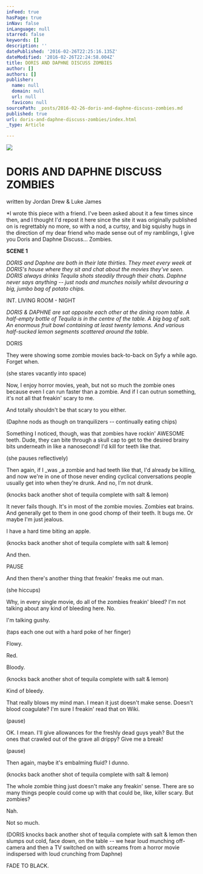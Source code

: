 ```yaml
---
inFeed: true
hasPage: true
inNav: false
inLanguage: null
starred: false
keywords: []
description: ''
datePublished: '2016-02-26T22:25:16.135Z'
dateModified: '2016-02-26T22:24:58.004Z'
title: DORIS AND DAPHNE DISCUSS ZOMBIES
author: []
authors: []
publisher:
  name: null
  domain: null
  url: null
  favicon: null
sourcePath: _posts/2016-02-26-doris-and-daphne-discuss-zombies.md
published: true
url: doris-and-daphne-discuss-zombies/index.html
_type: Article

---
```

![](https://the-grid-user-content.s3-us-west-2.amazonaws.com/cd2a8a10-dd8c-4025-a059-74addf2c1e3a.jpg)

# DORIS AND DAPHNE DISCUSS ZOMBIES

written by Jordan Drew & Luke James

\*I wrote this piece with a friend. I've been asked about it a few times since then, and I thought I'd repost it here since the site it was originally published on is regrettably no more, so with a nod, a curtsy, and big squishy hugs in the direction of my dear friend who made sense out of my ramblings, I give you Doris and Daphne Discuss... Zombies.

**SCENE 1**

_DORIS and Daphne are both in their late thirties. They meet every week at DORIS's house where they sit and chat about the movies they've seen. DORIS always drinks Tequila shots steadily through their chats. Daphne never says anything -- just nods and munches noisily whilst devouring a big, jumbo bag of potato chips._

INT. LIVING ROOM - NIGHT

_DORIS & DAPHNE are sat opposite each other at the dining room table. A half-empty bottle of Tequila is in the centre of the table. A big bag of salt. An enormous fruit bowl containing at least twenty lemons. And various half-sucked lemon segments scattered around the table._

DORIS

They were showing some zombie movies back-to-back on Syfy a while ago. Forget when.

(she stares vacantly into space)

Now, I enjoy horror movies, yeah, but not so much the zombie ones because even I can run faster than a zombie. And if I can outrun something, it's not all that freakin' scary to me.

And totally shouldn't be that scary to you either.

(Daphne nods as though on tranquilizers -- continually eating chips)

Something I noticed, though, was that zombies have rockin' AWESOME teeth. Dude, they can bite through a skull cap to get to the desired brainy bits underneath in like a nanosecond! I'd kill for teeth like that.

(she pauses reflectively)

Then again, if I _was _a zombie and had teeth like that, I'd already be killing, and now we're in one of those never ending cyclical conversations people usually get into when they're drunk. And no, I'm not drunk.

(knocks back another shot of tequila complete with salt & lemon)

It never fails though. It's in most of the zombie movies. Zombies eat brains. And generally get to them in one good chomp of their teeth. It bugs me. Or maybe I'm just jealous.

I have a hard time biting an apple.

(knocks back another shot of tequila complete with salt & lemon)

And then.

PAUSE

And then there's another thing that freakin' freaks me out man.

(she hiccups)

Why, in every single movie, do all of the zombies freakin' bleed? I'm not talking about any kind of bleeding here. No.

I'm talking gushy.

(taps each one out with a hard poke of her finger)

Flowy.

Red.

Bloody.

(knocks back another shot of tequila complete with salt & lemon)

Kind of bleedy.

That really blows my mind man. I mean it just doesn't make sense. Doesn't blood coagulate? I'm sure I freakin' read that on Wiki.

(pause)

OK. I mean. I'll give allowances for the freshly dead guys yeah? But the ones that crawled out of the grave all drippy? Give me a break!

(pause)

Then again, maybe it's embalming fluid? I dunno.

(knocks back another shot of tequila complete with salt & lemon)

The whole zombie thing just doesn't make any freakin' sense. There are so many things people could come up with that could be, like, killer scary. But zombies?

Nah.

Not so much.

(DORIS knocks back another shot of tequila complete with salt & lemon then slumps out cold, face down, on the table -- we hear loud munching off-camera and then a TV switched on with screams from a horror movie indispersed with loud crunching from Daphne)

FADE TO BLACK.